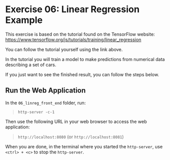 # Exercise 06: Linear Regression Example

This exercise is based on the tutorial found on the TensorFlow website:  
https://www.tensorflow.org/js/tutorials/training/linear_regression

You can follow the tutorial yourself using the link above.

In the tutorial you will train a model to make predictions from numerical data describing a set of cars.

If you just want to see the finished result, you can follow the steps below.

## Run the Web Application

In the `06_linreg_front_end` folder, run:
> `http-server -c-1`

Then use the following URL in your web browser to access the web application:
> `http://localhost:8080` (or `http://localhost:8081`)

When you are done, in the terminal where you started the `http-server`, use `<ctrl> + <c>` to stop the `http-server`.
